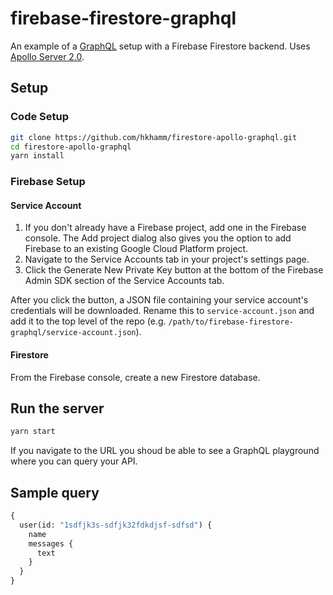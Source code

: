 # firebase-firestore-graphql

An example of a [GraphQL](https://graphql.org/) setup with a Firebase Firestore backend. Uses [Apollo Server 2.0](https://www.apollographql.com/).

## Setup

### Code Setup

```bash
git clone https://github.com/hkhamm/firestore-apollo-graphql.git
cd firestore-apollo-graphql
yarn install
```

### Firebase Setup

#### Service Account

1. If you don't already have a Firebase project, add one in the Firebase console. The Add project dialog also gives you the option to add Firebase to an existing Google Cloud Platform project.
2. Navigate to the Service Accounts tab in your project's settings page.
3. Click the Generate New Private Key button at the bottom of the Firebase Admin SDK section of the Service Accounts tab.

After you click the button, a JSON file containing your service account's credentials will be downloaded. Rename this to `service-account.json` and add it to the top level of the repo (e.g. `/path/to/firebase-firestore-graphql/service-account.json`).

#### Firestore

From the Firebase console, create a new Firestore database.

## Run the server

```bash
yarn start
```

If you navigate to the URL you shoud be able to see a GraphQL playground where you can query your API.

## Sample query

```graphql
{
  user(id: "1sdfjk3s-sdfjk32fdkdjsf-sdfsd") {
    name
    messages {
      text
    }
  }
}
```
